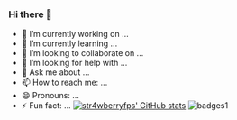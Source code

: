 ### Hi there 👋

<!--
**str4wberryfps/str4wberryfps** is a ✨ _special_ ✨ repository because its `README.md` (this file) appears on your GitHub profile.

Here are some ideas to get you started:

- 🔭 I’m currently working on ...
- 🌱 I’m currently learning ...
- 👯 I’m looking to collaborate on ...
- 🤔 I’m looking for help with ...
- 💬 Ask me about ...
- 📫 How to reach me: ...
- 😄 Pronouns: ...
- ⚡ Fun fact: ...
-->
- 🔭 I’m currently working on ...
- 🌱 I’m currently learning ...
- 👯 I’m looking to collaborate on ...
- 🤔 I’m looking for help with ...
- 💬 Ask me about ...
- 📫 How to reach me: ...
- 😄 Pronouns: ...
- ⚡ Fun fact: ...
[![str4wberryfps' GitHub stats](https://github-readme-stats.vercel.app/api?username=str4wberryfps&show_icons=true&theme=gotham )](https://github.com/anuraghazra/github-readme-stats)
![badges1](https://dev-to-uploads.s3.amazonaws.com/uploads/articles/6n8fc8zw8pawxveffitx.png)
